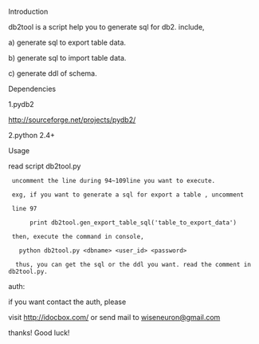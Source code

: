 Introduction

db2tool is a script help you to generate sql for db2. include,

 a) generate sql to export table data.
 
 b) generate sql to import table data.
 
 c) generate ddl of schema.

Dependencies

1.pydb2

http://sourceforge.net/projects/pydb2/

2.python 2.4+

Usage

read script db2tool.py

     uncomment the line during 94~109line you want to execute.
     
     exg, if you want to generate a sql for export a table , uncomment
     
     line 97
     
          print db2tool.gen_export_table_sql('table_to_export_data')

     then, execute the command in console,
     
       python db2tool.py <dbname> <user_id> <password>

      thus, you can get the sql or the ddl you want. read the comment in db2tool.py.


auth:

if you want contact the auth, please

visit http://idocbox.com/ or send mail to wiseneuron@gmail.com


thanks! Good luck!

